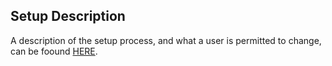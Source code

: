 ## Setup Description
A description of the setup process, and what a user is permitted to change, can be foound [HERE](./../doc/running_scripts/environmentVariables.md).
